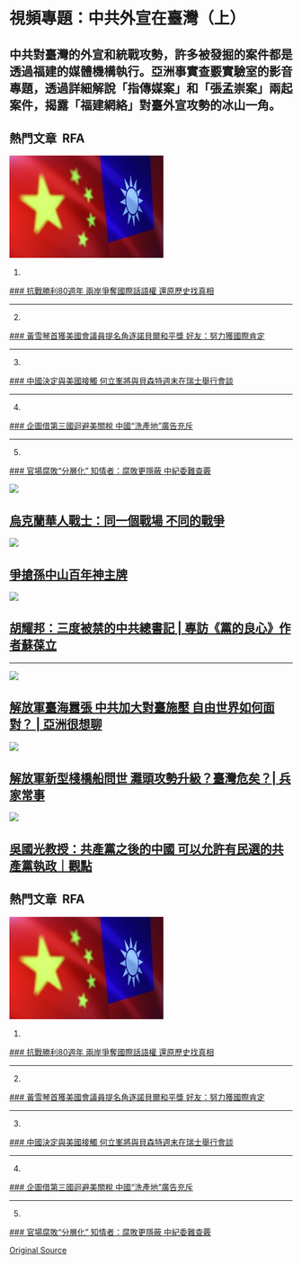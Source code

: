 # 視頻專題：中共外宣在臺灣（上）

## 中共對臺灣的外宣和統戰攻勢，許多被發掘的案件都是透過福建的媒體機構執行。亞洲事實查覈實驗室的影音專題，透過詳細解說「指傳媒案」和「張孟崇案」兩起案件，揭露「福建網絡」對臺外宣攻勢的冰山一角。

## 熱門文章  RFA

[![](images/JMK6HI7KGZDTRAHAJMAVHMFD44.JPG)](/mandarin/zhengzhi/2025/05/07/china-history-antijapanesewar-worldwarii-taiwan-interpretation/)

1.

[### 抗戰勝利80週年 兩岸爭奪國際話語權 還原歷史找真相](/mandarin/zhengzhi/2025/05/07/china-history-antijapanesewar-worldwarii-taiwan-interpretation/)

---

2.

[### 黃雪琴首獲美國會議員提名角逐諾貝爾和平獎 好友：努力獲國際肯定](/mandarin/zhengzhi/renquan/2025/05/07/china-humanrights-nobelpeaceprizenomination-huangxueqin/)

---

3.

[### 中國決定與美國接觸 何立峯將與貝森特週末在瑞士舉行會談](/mandarin/xinwenkuaixun/2025/05/07/china-vice-premier-helifeng-will-meet-us-treasury-secretary-scottbessent-in-switzerland/)

---

4.

[### 企圖借第三國迴避美關稅 中國“洗產地”廣告充斥](/mandarin/shangye/jingji/2025/05/06/trump-reciprocal-tariffs-origin-laundering-china-southeast-asia/)

---

5.

[### 官場腐敗“分層化” 知情者：腐敗更隱蔽 中紀委難查覈](/mandarin/shehui/2025/05/08/china-corruption-bribery-method-corrupt-officials/)

[![](images/https%3A%2F%2Fd2m6nhhu3fh4n6.cloudfront.net%2F04-25-2025%2Ft_4fa983f8639941eabdedfb8ee24a9161_name_3_25_2025_____________________.jpg)](/mandarin/video/2025/04/25/768f010c-d46b-40e4-ba00-a0ee167897c7/)

## [烏克蘭華人戰士：同一個戰場 不同的戰爭](/mandarin/video/2025/04/25/768f010c-d46b-40e4-ba00-a0ee167897c7/)

[![](images/https%3A%2F%2Fd2m6nhhu3fh4n6.cloudfront.net%2F04-17-2025%2Ft_943bca640e014a21be640bf8619cf801_name_1_min.png)](/mandarin/video/2025/04/17/03361347-cdac-4792-bece-164d2043a68e/)

## [爭搶孫中山百年神主牌](/mandarin/video/2025/04/17/03361347-cdac-4792-bece-164d2043a68e/)

[![](images/https%3A%2F%2Fd2m6nhhu3fh4n6.cloudfront.net%2F03-25-2025%2Ft_ca5a690e94bc459e89379f4e98f7dccb_name_3_7_2025____copy.jpg)](/mandarin/video/2025/03/25/9204e5b8-0736-4ebc-951f-47adf9823f32/)

## [胡耀邦：三度被禁的中共總書記 | 專訪《黨的良心》作者蘇葆立](/mandarin/video/2025/03/25/9204e5b8-0736-4ebc-951f-47adf9823f32/)

---

[![](images/https%3A%2F%2Fd2m6nhhu3fh4n6.cloudfront.net%2F03-21-2025%2Ft_86d37ca40bc94e8e96a5a2d32951ac4c_name_maxresdefault.jpg)](/mandarin/video/2025/03/21/de3df33c-d931-4440-8586-f02c431ffadf/)

## [解放軍臺海囂張 中共加大對臺施壓 自由世界如何面對？ | 亞洲很想聊](/mandarin/video/2025/03/21/de3df33c-d931-4440-8586-f02c431ffadf/)

[![](images/https%3A%2F%2Fd2m6nhhu3fh4n6.cloudfront.net%2F03-19-2025%2Ft_a57edfa2027544b3ab348409abf53599_name_3_17_2025___________________copy.jpg)](/mandarin/video/2025/03/19/77148d8e-f4e1-44fa-a38f-6dff4da10579/)

## [解放軍新型棧橋船問世 灘頭攻勢升級？臺灣危矣？| 兵家常事](/mandarin/video/2025/03/19/77148d8e-f4e1-44fa-a38f-6dff4da10579/)

[![](images/https%3A%2F%2Fd2m6nhhu3fh4n6.cloudfront.net%2F03-17-2025%2Ft_80a0776b5d074b308dafcd374b45e09e_name_GmGJGmQbcAEMg5d.jpeg)](/mandarin/video/2025/03/17/21597c99-6615-4c43-a1e7-899f56028b16/)

## [吳國光教授：共產黨之後的中國 可以允許有民選的共產黨執政｜觀點](/mandarin/video/2025/03/17/21597c99-6615-4c43-a1e7-899f56028b16/)

## 熱門文章  RFA

[![](images/JMK6HI7KGZDTRAHAJMAVHMFD44.JPG)](/mandarin/zhengzhi/2025/05/07/china-history-antijapanesewar-worldwarii-taiwan-interpretation/)

1.

[### 抗戰勝利80週年 兩岸爭奪國際話語權 還原歷史找真相](/mandarin/zhengzhi/2025/05/07/china-history-antijapanesewar-worldwarii-taiwan-interpretation/)

---

2.

[### 黃雪琴首獲美國會議員提名角逐諾貝爾和平獎 好友：努力獲國際肯定](/mandarin/zhengzhi/renquan/2025/05/07/china-humanrights-nobelpeaceprizenomination-huangxueqin/)

---

3.

[### 中國決定與美國接觸 何立峯將與貝森特週末在瑞士舉行會談](/mandarin/xinwenkuaixun/2025/05/07/china-vice-premier-helifeng-will-meet-us-treasury-secretary-scottbessent-in-switzerland/)

---

4.

[### 企圖借第三國迴避美關稅 中國“洗產地”廣告充斥](/mandarin/shangye/jingji/2025/05/06/trump-reciprocal-tariffs-origin-laundering-china-southeast-asia/)

---

5.

[### 官場腐敗“分層化” 知情者：腐敗更隱蔽 中紀委難查覈](/mandarin/shehui/2025/05/08/china-corruption-bribery-method-corrupt-officials/)


[Original Source](https://www.rfa.org/mandarin/video/2025/01/13/e78514a1-21dc-466c-b24e-9eb3b1ad06fb/)